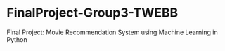 # FinalProject-Group3-TWEBB
Final Project: Movie Recommendation System using Machine Learning in Python
